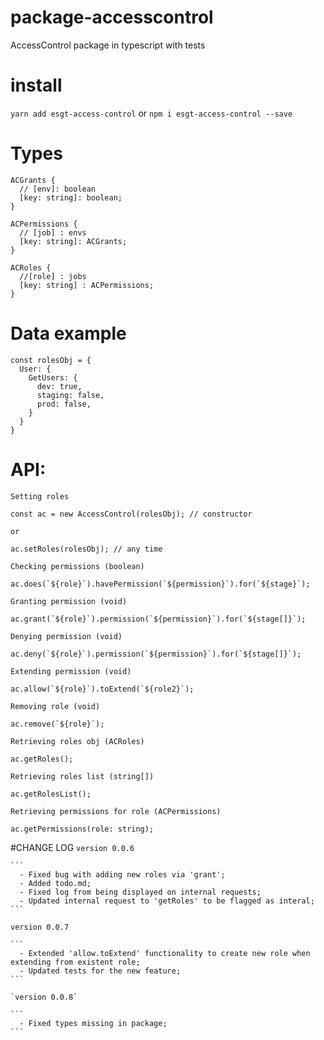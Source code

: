 # package-accesscontrol
AccessControl package in typescript with tests

# install
`yarn add esgt-access-control`
or
`npm i esgt-access-control --save`

# Types
  ```
  ACGrants {
    // [env]: boolean
    [key: string]: boolean;
  }
  ```

  ```
  ACPermissions {
    // [job] : envs
    [key: string]: ACGrants;
  }
  ```

  ```
  ACRoles {
    //[role] : jobs
    [key: string] : ACPermissions;
  }
  ```

# Data example
```
const rolesObj = {
  User: {
    GetUsers: {
      dev: true,
      staging: false,
      prod: false,
    }
  }
}
```

# API:
`Setting roles`
```
const ac = new AccessControl(rolesObj); // constructor

or

ac.setRoles(rolesObj); // any time
```
`Checking permissions (boolean)`
```
ac.does(`${role}`).havePermission(`${permission}`).for(`${stage}`);
```
`Granting permission (void)`
```
ac.grant(`${role}`).permission(`${permission}`).for(`${stage[]}`);
```
`Denying permission (void)`
```
ac.deny(`${role}`).permission(`${permission}`).for(`${stage[]}`);
```
`Extending permission (void)`
```
ac.allow(`${role}`).toExtend(`${role2}`);
```
`Removing role (void)`
```
ac.remove(`${role}`);
```
`Retrieving roles obj (ACRoles)`
```
ac.getRoles();
```
`Retrieving roles list (string[])`
```
ac.getRolesList();
```
`Retrieving permissions for role (ACPermissions)`
```
ac.getPermissions(role: string);
```

#CHANGE LOG
  `version 0.0.6`

    ```
      - Fixed bug with adding new roles via 'grant';
      - Added todo.md;
      - Fixed log from being displayed on internal requests;
      - Updated internal request to 'getRoles' to be flagged as interal;
    ```

  `version 0.0.7`

    ```
      - Extended 'allow.toExtend' functionality to create new role when extending from existent role;
      - Updated tests for the new feature;
    ```

    `version 0.0.8`

    ```
      - Fixed types missing in package;
    ```

